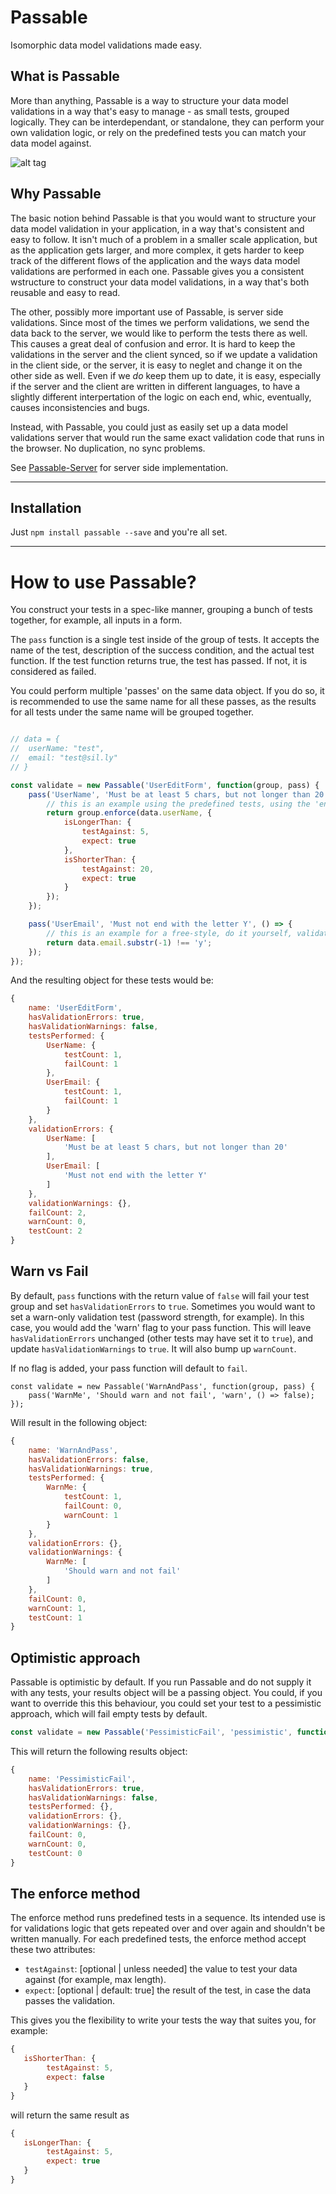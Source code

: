 # Passable
Isomorphic data model validations made easy.

## What is Passable
More than anything, Passable is a way to structure your data model validations in a way that's easy to manage - as small tests, grouped logically. They can be interdependant, or standalone, they can perform your own validation logic, or rely on the predefined tests you can match your data model against.

![alt tag](https://raw.githubusercontent.com/ealush/passable/diagram/passable_diagram.png)

## Why Passable
The basic notion behind Passable is that you would want to structure your data model validation in your application, in a way that's consistent and easy to follow. It isn't much of a problem in a smaller scale application, but as the application gets larger, and more complex, it gets harder to keep track of the different flows of the application and the ways data model validations are performed in each one. Passable gives you a consistent wstructure to construct your data model validations, in a way that's both reusable and easy to read.

The other, possibly more important use of Passable, is server side validations. Since most of the times we perform validations, we send the data back to the server, we would like to perform the tests there as well. This causes a great deal of confusion and error. It is hard to keep the validations in the server and the client synced, so if we update a validation in the client side, or the server, it is easy to neglet and change it on the other side as well. Even if we _do_ keep them up to date, it is easy, especially if the server and the client are written in different languages, to have a slightly different interpertation of the logic on each end, whic, eventually, causes inconsistencies and bugs.

Instead, with Passable, you could just as easily set up a data model validations server that would run the same exact validation code that runs in the browser. No duplication, no sync problems.

See [Passable-Server](https://github.com/ealush/passable-server) for server side implementation.

---

## Installation
Just `npm install passable --save` and you're all set.

---

# How to use Passable?

You construct your tests in a spec-like manner, grouping a bunch of tests together, for example, all inputs in a form.

The `pass` function is a single test inside of the group of tests. It accepts the name of the test, description of the success condition, and the actual test function.
If the test function returns true, the test has passed. If not, it is considered as failed.

You could perform multiple 'passes' on the same data object. If you do so, it is recommended to use the same name for all these passes, as the results for all tests under the same name will be grouped together.
```js

// data = {
//  userName: "test",
//  email: "test@sil.ly"
// }

const validate = new Passable('UserEditForm', function(group, pass) {
	pass('UserName', 'Must be at least 5 chars, but not longer than 20', () => {
        // this is an example using the predefined tests, using the 'enforce' method
		return group.enforce(data.userName, {
			isLongerThan: {
				testAgainst: 5,
				expect: true
			},
			isShorterThan: {
				testAgainst: 20,
				expect: true
			}
		});
	});

	pass('UserEmail', 'Must not end with the letter Y', () => {
        // this is an example for a free-style, do it yourself, validation
		return data.email.substr(-1) !== 'y';
	});
});
```

And the resulting object for these tests would be:
```js
{
    name: 'UserEditForm',
    hasValidationErrors: true,
    hasValidationWarnings: false,
    testsPerformed: {
        UserName: {
            testCount: 1,
            failCount: 1
        },
        UserEmail: {
            testCount: 1,
            failCount: 1
        }
    },
    validationErrors: {
        UserName: [
            'Must be at least 5 chars, but not longer than 20'
        ],
        UserEmail: [
            'Must not end with the letter Y'
        ]
    },
    validationWarnings: {},
    failCount: 2,
    warnCount: 0,
    testCount: 2
}
```

## Warn vs Fail
By default, `pass` functions with the return value of `false` will fail your test group and set `hasValidationErrors` to `true`. Sometimes you would want to set a warn-only validation test (password strength, for example). In this case, you would add the 'warn' flag to your pass function.
This will leave `hasValidationErrors` unchanged (other tests may have set it to `true`), and update `hasValidationWarnings` to `true`. It will also bump up `warnCount`.

If no flag is added, your pass function will default to `fail`.

```
const validate = new Passable('WarnAndPass', function(group, pass) {
    pass('WarnMe', 'Should warn and not fail', 'warn', () => false);
});
```

Will result in the following object:
```js
{
    name: 'WarnAndPass',
    hasValidationErrors: false,
    hasValidationWarnings: true,
    testsPerformed: {
        WarnMe: {
            testCount: 1,
            failCount: 0,
            warnCount: 1
        }
    },
    validationErrors: {},
    validationWarnings: {
        WarnMe: [
            'Should warn and not fail'
        ]
    },
    failCount: 0,
    warnCount: 1,
    testCount: 1
}
```

## Optimistic approach
Passable is optimistic by default. If you run Passable and do not supply it with any tests, your results object will be a passing object.
You could, if you want to override this this behaviour, you could set your test to a pessimistic approach, which will fail empty tests by default.

```js
const validate = new Passable('PessimisticFail', 'pessimistic', function() {});
```
This will return the following results object:
```js
{
    name: 'PessimisticFail',
    hasValidationErrors: true,
    hasValidationWarnings: false,
    testsPerformed: {},
    validationErrors: {},
    validationWarnings: {},
    failCount: 0,
    warnCount: 0,
    testCount: 0
}
```

## The enforce method
The enforce method runs predefined tests in a sequence. Its intended use is for validations logic that gets repeated over and over again and shouldn't be written manually.
For each predefined tests, the enforce method accept these two attributes:
* `testAgainst`: [optional | unless needed] the value to test your data against (for example, max length).
* `expect`: [optional | default: true] the result of the test, in case the data passes the validation.

This gives you the flexibility to write your tests the way that suites you, for example:
```js
{
   isShorterThan: {
        testAgainst: 5,
        expect: false
   }
}
```

will return the same result as
```js
{
   isLongerThan: {
        testAgainst: 5,
        expect: true
   }
}
```
